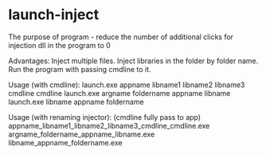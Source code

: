 # launch-inject

The purpose of program - reduce the number of additional clicks for injection dll in the program to 0

Advantages:
Inject multiple files.
Inject libraries in the folder by folder name.
Run the program with passing cmdline to it.

Usage (with cmdline):
launch.exe appname libname1 libname2 libname3 cmdline cmdline
launch.exe argname foldername appname libname
launch.exe libname appname foldername

Usage (with renaming injector): (cmdline fully pass to app)
appname_libname1_libname2_libname3_cmdline_cmdline.exe
argname_foldername_appname_libname.exe
libname_appname_foldername.exe
